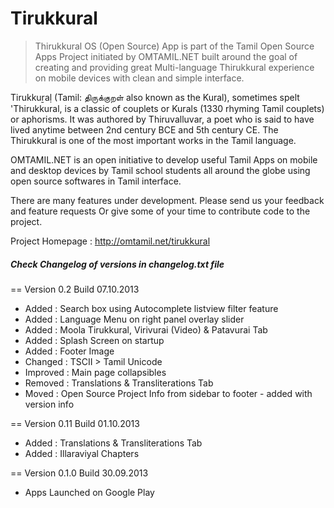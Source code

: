 # Tirukkural

> Thirukkural OS (Open Source) App is part of the Tamil Open Source Apps Project initiated by OMTAMIL.NET built around the goal of creating and providing great Multi-language Thirukkural experience on mobile devices with clean and simple interface.

Tirukkuṟaḷ (Tamil: திருக்குறள் also known as the Kural), sometimes spelt 'Thirukkural, is a classic of couplets or Kurals (1330 rhyming Tamil couplets) or aphorisms. It was authored by Thiruvalluvar, a poet who is said to have lived anytime between 2nd century BCE and 5th century CE. The Thirukkural is one of the most important works in the Tamil language.

OMTAMIL.NET is an open initiative to develop useful Tamil Apps on mobile and desktop devices by Tamil school students all around the globe using open source softwares in Tamil interface.

There are many features under development. Please send us your feedback and feature requests Or give some of your time to contribute code to the project.

Project Homepage : http://omtamil.net/tirukkural


##### Check Changelog of versions in changelog.txt file

== Version 0.2 Build 07.10.2013
- Added : Search box using Autocomplete listview filter feature
- Added : Language Menu on right panel overlay slider
- Added : Moola Tirukkural, Virivurai (Video) & Patavurai Tab
- Added : Splash Screen on startup
- Added : Footer Image
- Changed : TSCII > Tamil Unicode
- Improved : Main page collapsibles
- Removed : Translations & Transliterations Tab
- Moved : Open Source Project Info from sidebar to footer - added with version info

== Version 0.11 Build 01.10.2013
- Added : Translations & Transliterations Tab
- Added : Illaraviyal Chapters

== Version 0.1.0 Build 30.09.2013
- Apps Launched on Google Play
